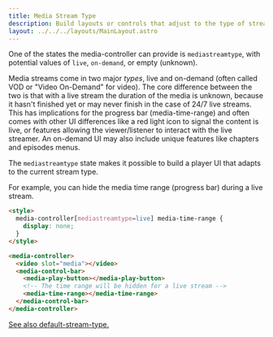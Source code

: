 ```yaml
---
title: Media Stream Type
description: Build layouts or controls that adjust to the type of stream - live or on-demand (a.k.a. VOD)
layout: ../../../layouts/MainLayout.astro
---
```


One of the states the media-controller can provide is `mediastreamtype`, with potential values of `live`, `on-demand`, or empty (unknown).

Media streams come in two major _types_, live and on-demand (often called VOD or "Video On-Demand" for video). The core difference between the two is that with a live stream the duration of the media is unknown, because it hasn't finished yet or may never finish in the case of 24/7 live streams. This has implications for the progress bar (media-time-range) and often comes with other UI differences like a red light icon to signal the content is live, or features allowing the viewer/listener to interact with the live streamer. An on-demand UI may also include unique features like chapters and episodes menus.

The `mediastreamtype` state makes it possible to build a player UI that adapts to the current stream type.

For example, you can hide the media time range (progress bar) during a live stream.

```html
<style>
  media-controller[mediastreamtype=live] media-time-range {
    display: none;
  }
</style>

<media-controller>
  <video slot="media"></video>
  <media-control-bar>
    <media-play-button></media-play-button>
    <!-- The time range will be hidden for a live stream -->
    <media-time-range></media-time-range>
  </media-control-bar>
</media-controller>
```

[See also default-stream-type.](./media-controller#default-stream-type)
